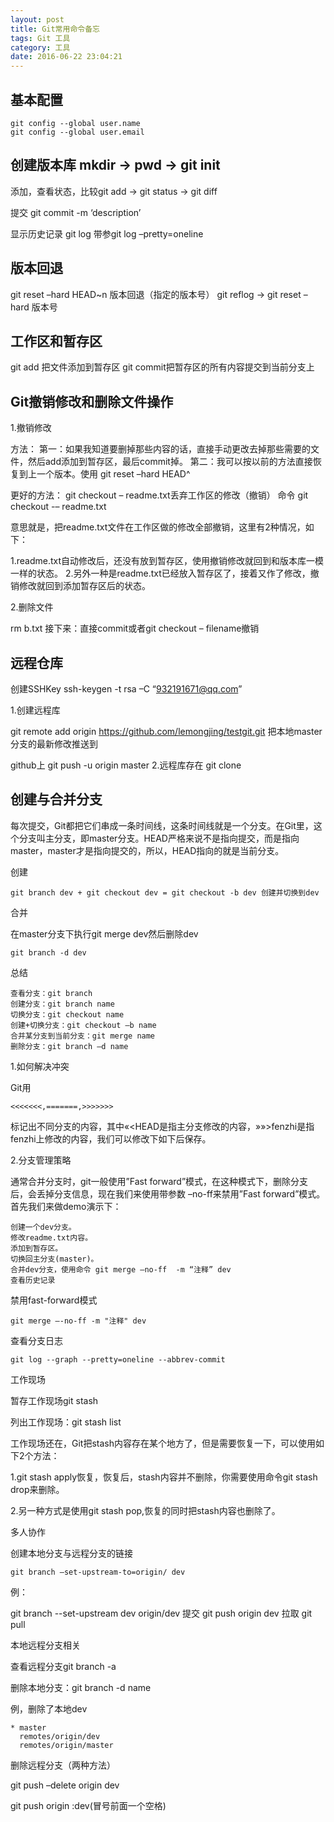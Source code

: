 ```yaml
---
layout: post
title: Git常用命令备忘
tags: Git 工具
category: 工具
date: 2016-06-22 23:04:21
---
```


## 基本配置

```
git config --global user.name
git config --global user.email
```

## 创建版本库 mkdir -> pwd -> git init

添加，查看状态，比较git add -> git status -> git diff

提交 git commit -m ‘description’

显示历史记录 git log 带参git log –pretty=oneline

## 版本回退

git reset –hard HEAD~n 版本回退（指定的版本号） git reflog -> git reset –hard 版本号

## 工作区和暂存区

git add 把文件添加到暂存区 git commit把暂存区的所有内容提交到当前分支上

## Git撤销修改和删除文件操作

1.撤销修改

方法： 第一：如果我知道要删掉那些内容的话，直接手动更改去掉那些需要的文件，然后add添加到暂存区，最后commit掉。 第二：我可以按以前的方法直接恢复到上一个版本。使用 git reset –hard HEAD^

更好的方法： git checkout – readme.txt丢弃工作区的修改（撤销） 命令 git checkout -– readme.txt

意思就是，把readme.txt文件在工作区做的修改全部撤销，这里有2种情况，如下：

1.readme.txt自动修改后，还没有放到暂存区，使用撤销修改就回到和版本库一模一样的状态。 2.另外一种是readme.txt已经放入暂存区了，接着又作了修改，撤销修改就回到添加暂存区后的状态。

2.删除文件

rm b.txt 接下来：直接commit或者git checkout – filename撤销

## 远程仓库

创建SSHKey ssh-keygen -t rsa –C “932191671@qq.com”

1.创建远程库

git remote add origin https://github.com/lemongjing/testgit.git
把本地master分支的最新修改推送到

github上 git push -u origin master
2.远程库存在 git clone

## 创建与合并分支

每次提交，Git都把它们串成一条时间线，这条时间线就是一个分支。在Git里，这个分支叫主分支，即master分支。HEAD严格来说不是指向提交，而是指向master，master才是指向提交的，所以，HEAD指向的就是当前分支。

创建

```
git branch dev + git checkout dev = git checkout -b dev 创建并切换到dev
```

合并

在master分支下执行git merge dev然后删除dev

```
git branch -d dev
```
总结

```
查看分支：git branch
创建分支：git branch name
切换分支：git checkout name
创建+切换分支：git checkout –b name
合并某分支到当前分支：git merge name
删除分支：git branch –d name
```

1.如何解决冲突

Git用

```
<<<<<<<,=======,>>>>>>>
```
标记出不同分支的内容，其中«<HEAD是指主分支修改的内容，»»>fenzhi是指fenzhi上修改的内容，我们可以修改下如下后保存。

2.分支管理策略

通常合并分支时，git一般使用”Fast forward”模式，在这种模式下，删除分支后，会丢掉分支信息，现在我们来使用带参数 –no-ff来禁用”Fast forward”模式。首先我们来做demo演示下：

```
创建一个dev分支。
修改readme.txt内容。
添加到暂存区。
切换回主分支(master)。
合并dev分支，使用命令 git merge –no-ff  -m “注释” dev
查看历史记录
```

禁用fast-forward模式
```
git merge –-no-ff -m "注释" dev
```
查看分支日志
```
git log --graph --pretty=oneline --abbrev-commit
```
工作现场

暂存工作现场git stash

列出工作现场：git stash list

工作现场还在，Git把stash内容存在某个地方了，但是需要恢复一下，可以使用如下2个方法：

1.git stash apply恢复，恢复后，stash内容并不删除，你需要使用命令git stash drop来删除。

2.另一种方式是使用git stash pop,恢复的同时把stash内容也删除了。

多人协作

创建本地分支与远程分支的链接
```
git branch –set-upstream-to=origin/ dev
```

例：

git branch --set-upstream dev origin/dev
提交 git push origin dev 拉取 git pull

本地远程分支相关

查看远程分支git branch -a

删除本地分支：git branch -d name

例，删除了本地dev
```
* master
  remotes/origin/dev
  remotes/origin/master
```
删除远程分支（两种方法）

git push –delete origin dev

git push origin :dev(冒号前面一个空格)
